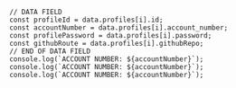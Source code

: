 
        // DATA FIELD
        const profileId = data.profiles[i].id;
        const accountNumber = data.profiles[i].account_number;
        const profilePassword = data.profiles[i].password;
        const githubRoute = data.profiles[i].githubRepo;
        // END OF DATA FIELD
        console.log(`ACCOUNT NUMBER: ${accountNumber}`);
        console.log(`ACCOUNT NUMBER: ${accountNumber}`);
        console.log(`ACCOUNT NUMBER: ${accountNumber}`);
